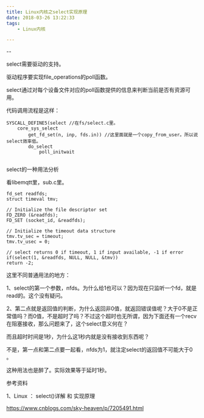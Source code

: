 ```yaml
---
title: Linux内核之select实现原理
date: 2018-03-26 13:22:33
tags:
	- Linux内核

---
```


--

select需要驱动的支持。

驱动程序要实现file_operations的poll函数。

select通过对每个设备文件对应的poll函数提供的信息来判断当前是否有资源可用。





代码调用流程是这样：

```
SYSCALL_DEFINE5(select //在fs/select.c里。
	core_sys_select
		get_fd_set(n, inp, fds.in)) //这里面就是一个copy_from_user。所以说select效率低。
		do_select
			poll_initwait
			
```



select的一种用法分析

看libemqtt里，sub.c里。

```
fd_set readfds;
struct timeval tmv;

// Initialize the file descriptor set
FD_ZERO (&readfds);
FD_SET (socket_id, &readfds);

// Initialize the timeout data structure
tmv.tv_sec = timeout;
tmv.tv_usec = 0;

// select returns 0 if timeout, 1 if input available, -1 if error
if(select(1, &readfds, NULL, NULL, &tmv))
return -2;
```

这里不同普通用法的地方：

1、select的第一个参数，nfds。为什么给1也可以？因为现在只监听一个fd，就是read的。这个没有疑问。

2、第二点就是返回值的判断，为什么返回非0值，就返回错误值呢？大于0不是正常值吗？而0值，不是超时了吗？不过这个超时也无所谓，因为下面还有一个recv在阻塞接收，那么问题来了，这个select意义何在？

而且超时时间是1秒，为什么这1秒内就是没有接收到东西呢？

不是，第一点和第二点要一起看，nfds为1，就注定select的返回值不可能大于0 。

这种用法也是醉了。实际效果等于延时1秒。



参考资料

1、Linux ： select()详解 和 实现原理

https://www.cnblogs.com/sky-heaven/p/7205491.html





